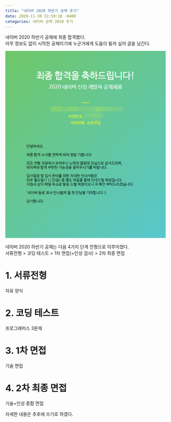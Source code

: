 ```yaml
---
title: "네이버 2020 하반기 공채 후기"
date: 2020-11-30 22:59:10 -0400
categories: 네이버 공채 2020 후기
---
```

네이버 2020 하반기 공채에 최종 합격했다.<br>
아무 정보도 없이 시작한 공채이기에 누군가에게 도움이 될까 싶어 글을 남긴다.

![naver_acceptance](https://github.com/trouvaillle/trouvaillle.github.io/blob/master/_contents/2020-11-30-naver-acceptance/1.png?raw=true)

네이버 2020 하반기 공채는 다음 4가지 단계 전형으로 이루어졌다.<br>
서류전형 > 코딩 테스트 > 1차 면접(+인성 검사) > 2차 최종 면접

# 1. 서류전형
자유 양식

# 2. 코딩 테스트
프로그래머스 3문제

# 3. 1차 면접
기술 면접

# 4. 2차 최종 면접
기술+인성 종합 면접

자세한 내용은 추후에 쓰기로 하겠다.
